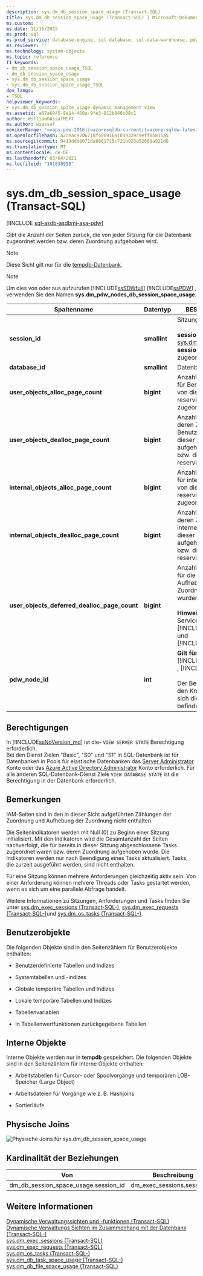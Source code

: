 ```yaml
---
description: sys.dm_db_session_space_usage (Transact-SQL)
title: sys.dm_db_session_space_usage (Transact-SQL) | Microsoft-Dokumentation
ms.custom: ''
ms.date: 11/16/2015
ms.prod: sql
ms.prod_service: database-engine, sql-database, sql-data-warehouse, pdw
ms.reviewer: ''
ms.technology: system-objects
ms.topic: reference
f1_keywords:
- dm_db_session_space_usage_TSQL
- dm_db_session_space_usage
- sys.dm_db_session_space_usage
- sys.dm_db_session_space_usage_TSQL
dev_langs:
- TSQL
helpviewer_keywords:
- sys.dm_db_session_space_usage dynamic management view
ms.assetid: a67a6045-8e14-460a-9fe3-912b846c08c1
author: WilliamDAssafMSFT
ms.author: wiassaf
monikerRange: '>=aps-pdw-2016||=azuresqldb-current||=azure-sqldw-latest||>=sql-server-2016||>=sql-server-linux-2017||=azuresqldb-mi-current'
ms.openlocfilehash: a2ceac9206718f406916a1039329c9eff05815a5
ms.sourcegitcommit: 9413ddd8071da8861715c721b923e52669a921d8
ms.translationtype: MT
ms.contentlocale: de-DE
ms.lasthandoff: 03/04/2021
ms.locfileid: "101838958"
---
```

# <a name="sysdm_db_session_space_usage-transact-sql"></a>sys.dm_db_session_space_usage (Transact-SQL)
[!INCLUDE [sql-asdb-asdbmi-asa-pdw](../../includes/applies-to-version/sql-asdb-asdbmi-asa-pdw.md)]

  Gibt die Anzahl der Seiten zurück, die von jeder Sitzung für die Datenbank zugeordnet werden bzw. deren Zuordnung aufgehoben wird.  
  
> [!NOTE]  
>  Diese Sicht gilt nur für die [tempdb-Datenbank](../../relational-databases/databases/tempdb-database.md).  
  
> [!NOTE]  
>  Um dies von oder aus aufzurufen [!INCLUDE[ssSDWfull](../../includes/sssdwfull-md.md)] [!INCLUDE[ssPDW](../../includes/sspdw-md.md)] , verwenden Sie den Namen **sys.dm_pdw_nodes_db_session_space_usage**.  
  
|Spaltenname|Datentyp|BESCHREIBUNG|  
|-----------------|---------------|-----------------|  
|**session_id**|**smallint**|Sitzungs-ID.<br /><br /> **session_id** wird in [sys.dm_exec_sessions](../../relational-databases/system-dynamic-management-views/sys-dm-exec-sessions-transact-sql.md) **session_id** zugeordnet.|  
|**database_id**|**smallint**|Datenbank-ID|  
|**user_objects_alloc_page_count**|**bigint**|Anzahl der Seiten, die für Benutzerobjekte von dieser Sitzung reserviert oder zugeordnet wurden.|  
|**user_objects_dealloc_page_count**|**bigint**|Anzahl der Seiten, deren Zuordnung für Benutzerobjekte von dieser Sitzung aufgehoben wurde bzw. die nicht mehr reserviert sind.|  
|**internal_objects_alloc_page_count**|**bigint**|Anzahl der Seiten, die für interne Objekte von dieser Sitzung reserviert oder zugeordnet wurden.|  
|**internal_objects_dealloc_page_count**|**bigint**|Anzahl der Seiten, deren Zuordnung für interne Objekte von dieser Sitzung aufgehoben wurde bzw. die nicht mehr reserviert sind.|  
|**user_objects_deferred_dealloc_page_count**|**bigint**|Anzahl der Seiten, die für die verzögerte Aufhebung der Zuordnung markiert wurden.<br /><br /> **Hinweis:** Eingeführt in Service Packs für [!INCLUDE[ssSQL11](../../includes/sssql11-md.md)] und [!INCLUDE[ssSQL14](../../includes/sssql14-md.md)] .|  
|**pdw_node_id**|**int**|**Gilt für**: [!INCLUDE[ssSDWfull](../../includes/sssdwfull-md.md)] , [!INCLUDE[ssPDW](../../includes/sspdw-md.md)]<br /><br /> Der Bezeichner für den Knoten, auf dem sich diese Distribution befindet.|  
  
## <a name="permissions"></a>Berechtigungen  

In [!INCLUDE[ssNoVersion_md](../../includes/ssnoversion-md.md)] ist die- `VIEW SERVER STATE` Berechtigung erforderlich.   
Bei den Dienst Zielen "Basic", "S0" und "S1" in SQL-Datenbank ist für Datenbanken in Pools für elastische Datenbanken das [Server Administrator](/azure/azure-sql/database/logins-create-manage#existing-logins-and-user-accounts-after-creating-a-new-database) Konto oder das [Azure Active Directory Administrator](/azure/azure-sql/database/authentication-aad-overview#administrator-structure) Konto erforderlich. Für alle anderen SQL-Datenbank-Dienst Ziele `VIEW DATABASE STATE` ist die Berechtigung in der Datenbank erforderlich.   

## <a name="remarks"></a>Bemerkungen  
 IAM-Seiten sind in den in dieser Sicht aufgeführten Zählungen der Zuordnung und Aufhebung der Zuordnung nicht enthalten.  
  
 Die Seitenindikatoren werden mit Null (0) zu Beginn einer Sitzung initialisiert. Mit den Indikatoren wird die Gesamtanzahl der Seiten nachverfolgt, die für bereits in dieser Sitzung abgeschlossene Tasks zugeordnet waren bzw. deren Zuordnung aufgehoben wurde. Die Indikatoren werden nur nach Beendigung eines Tasks aktualisiert. Tasks, die zurzeit ausgeführt werden, sind nicht enthalten.  
  
 Für eine Sitzung können mehrere Anforderungen gleichzeitig aktiv sein. Von einer Anforderung können mehrere Threads oder Tasks gestartet werden, wenn es sich um eine parallele Abfrage handelt.  
  
 Weitere Informationen zu Sitzungen, Anforderungen und Tasks finden Sie unter [sys.dm_exec_sessions &#40;Transact-SQL-&#41;](../../relational-databases/system-dynamic-management-views/sys-dm-exec-sessions-transact-sql.md), [sys.dm_exec_requests &#40;Transact-SQL-&#41;](../../relational-databases/system-dynamic-management-views/sys-dm-exec-requests-transact-sql.md)und [sys.dm_os_tasks &#40;Transact-SQL-&#41;](../../relational-databases/system-dynamic-management-views/sys-dm-os-tasks-transact-sql.md).  
  
## <a name="user-objects"></a>Benutzerobjekte  
 Die folgenden Objekte sind in den Seitenzählern für Benutzerobjekte enthalten:  
  
-   Benutzerdefinierte Tabellen und Indizes  
  
-   Systemtabellen und -indizes  
  
-   Globale temporäre Tabellen und Indizes  
  
-   Lokale temporäre Tabellen und Indizes  
  
-   Tabellenvariablen  
  
-   In Tabellenwertfunktionen zurückgegebene Tabellen  
  
## <a name="internal-objects"></a>Interne Objekte  
 Interne Objekte werden nur in **tempdb** gespeichert. Die folgenden Objekte sind in den Seitenzählern für interne Objekte enthalten:  
  
-   Arbeitstabellen für Cursor- oder Spoolvorgänge und temporären LOB-Speicher (Large Object)  
  
-   Arbeitsdateien für Vorgänge wie z. B. Hashjoins  
  
-   Sortierläufe  
  
## <a name="physical-joins"></a>Physische Joins  
 ![Physische Joins für sys.dm_db_session_space_usage](../../relational-databases/system-dynamic-management-views/media/join-dm-db-session-space-usage-1.gif "Physische Joins für sys.dm_db_session_space_usage")  
  
## <a name="relationship-cardinalities"></a>Kardinalität der Beziehungen  
  
|Von|Beschreibung|Relationship|  
|----------|--------|------------------|  
|dm_db_session_space_usage.session_id|dm_exec_sessions.session_id|1:1|  
  
## <a name="see-also"></a>Weitere Informationen  
 [Dynamische Verwaltungssichten und -funktionen &#40;Transact-SQL&#41;](~/relational-databases/system-dynamic-management-views/system-dynamic-management-views.md)   
 [Dynamische Verwaltungs Sichten im Zusammenhang mit der Datenbank &#40;Transact-SQL-&#41;](../../relational-databases/system-dynamic-management-views/database-related-dynamic-management-views-transact-sql.md)   
 [sys.dm_exec_sessions &#40;Transact-SQL&#41;](../../relational-databases/system-dynamic-management-views/sys-dm-exec-sessions-transact-sql.md)   
 [sys.dm_exec_requests &#40;Transact-SQL&#41;](../../relational-databases/system-dynamic-management-views/sys-dm-exec-requests-transact-sql.md)   
 [sys.dm_os_tasks &#40;Transact-SQL-&#41;](../../relational-databases/system-dynamic-management-views/sys-dm-os-tasks-transact-sql.md)   
 [sys.dm_db_task_space_usage &#40;Transact-SQL-&#41;](../../relational-databases/system-dynamic-management-views/sys-dm-db-task-space-usage-transact-sql.md)   
 [sys.dm_db_file_space_usage &#40;Transact-SQL&#41;](../../relational-databases/system-dynamic-management-views/sys-dm-db-file-space-usage-transact-sql.md)  
  
